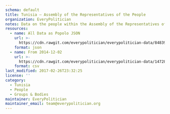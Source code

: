 ```yaml
---
schema: default
title: Tunisia — Assembly of the Representatives of the People
organization: EveryPolitician
notes: Data on the people within the Assembly of the Representatives of the People legislature of Tunisia.
resources:
  - name: All Data as Popolo JSON
    url: >-
      https://cdn.rawgit.com/everypolitician/everypolitician-data/84839a3ccc89e17b4c8416608e0234e2cc49ea95/data/Tunisia/Majlis/ep-popolo-v1.0.json
    format: json
  - name: From 2014-12-02
    url: >-
      https://cdn.rawgit.com/everypolitician/everypolitician-data/147287281b9bf1aa44420e7f64f8f66b3c5a787d/data/Tunisia/Majlis/term-1.csv
    format: csv
last_modified: 2017-02-26T23:32:25
license: ''
category:
  - Tunisia
  - People
  - Groups & Bodies
maintainer: EveryPolitician
maintainer_email: team@everypolitician.org
---
```

